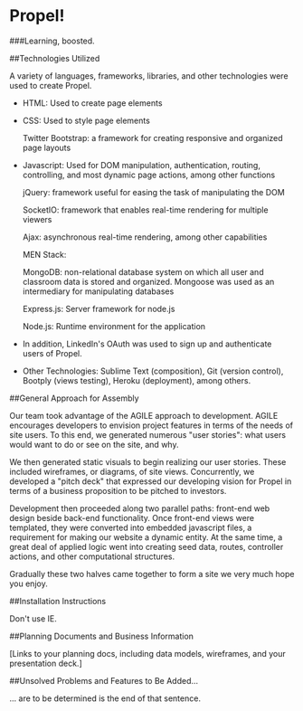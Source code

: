 # Propel!
###Learning, boosted.

##Technologies Utilized

A variety of languages, frameworks, libraries, and other technologies were used to create Propel. 

* HTML: Used to create page elements

* CSS: Used to style page elements

  Twitter Bootstrap: a framework for creating responsive and organized page layouts
* Javascript: Used for DOM manipulation, authentication, routing, controlling, and most dynamic page actions, among other functions

  jQuery: framework useful for easing the task of manipulating the DOM

  SocketIO: framework that enables real-time rendering for multiple viewers

  Ajax: asynchronous real-time rendering, among other capabilities

  MEN Stack:

   MongoDB: non-relational database system on which all user and classroom data is stored and organized. Mongoose was used as an intermediary for manipulating databases

   Express.js: Server framework for node.js

   Node.js: Runtime environment for the application   

* In addition, LinkedIn's OAuth was used to sign up and authenticate users of Propel.
* Other Technologies: Sublime Text (composition), Git (version control), Bootply (views testing), Heroku (deployment), among others.

##General Approach for Assembly

Our team took advantage of the AGILE approach to development. AGILE encourages developers to envision project features in terms of the needs of site users. To this end, we generated numerous "user stories": what users would want to do or see on the site, and why.

We then generated static visuals to begin realizing our user stories. These included wireframes, or diagrams, of site views. Concurrently, we developed a "pitch deck" that expressed our developing vision for Propel in terms of a business proposition to be pitched to investors.

Development then proceeded along two parallel paths: front-end web design beside back-end functionality. Once front-end views were templated, they were converted into embedded javascript files, a requirement for making our website a dynamic entity. At the same time, a great deal of applied logic went into creating seed data, routes, controller actions, and other computational structures.

Gradually these two halves came together to form a site we very much hope you enjoy.

##Installation Instructions

Don't use IE.

##Planning Documents and Business Information

[Links to your planning docs, including data models, wireframes, and your presentation deck.]

##Unsolved Problems and Features to Be Added...

... are to be determined is the end of that sentence.
